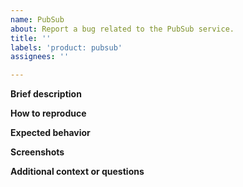 ```yaml
---
name: PubSub
about: Report a bug related to the PubSub service.
title: ''
labels: 'product: pubsub'
assignees: ''

---
```


**Brief description**

**How to reproduce**

**Expected behavior**

**Screenshots**

**Additional context or questions**
